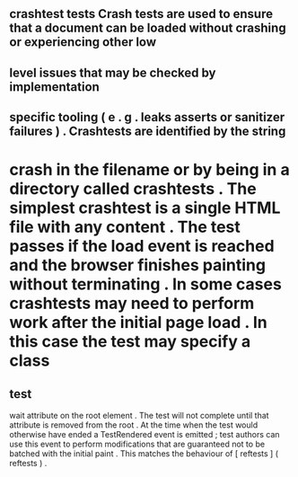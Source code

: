 #
crashtest
tests
Crash
tests
are
used
to
ensure
that
a
document
can
be
loaded
without
crashing
or
experiencing
other
low
-
level
issues
that
may
be
checked
by
implementation
-
specific
tooling
(
e
.
g
.
leaks
asserts
or
sanitizer
failures
)
.
Crashtests
are
identified
by
the
string
-
crash
in
the
filename
or
by
being
in
a
directory
called
crashtests
.
The
simplest
crashtest
is
a
single
HTML
file
with
any
content
.
The
test
passes
if
the
load
event
is
reached
and
the
browser
finishes
painting
without
terminating
.
In
some
cases
crashtests
may
need
to
perform
work
after
the
initial
page
load
.
In
this
case
the
test
may
specify
a
class
=
test
-
wait
attribute
on
the
root
element
.
The
test
will
not
complete
until
that
attribute
is
removed
from
the
root
.
At
the
time
when
the
test
would
otherwise
have
ended
a
TestRendered
event
is
emitted
;
test
authors
can
use
this
event
to
perform
modifications
that
are
guaranteed
not
to
be
batched
with
the
initial
paint
.
This
matches
the
behaviour
of
[
reftests
]
(
reftests
)
.
